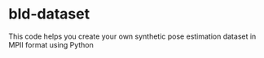 # bld-dataset
This code helps you create your own synthetic pose estimation dataset in MPII format using Python
